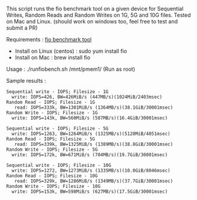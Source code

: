 This script runs the fio benchmark tool on a given device for Sequential Writes, Random Reads and Random Writes on 1G, 5G and 10G files. Tested on Mac and Linux. (should work on windows too, feel free to test and submit a PR)

Requirements :
  [fio benchmark tool](https://fio.readthedocs.io/en/latest/fio_doc.html)
  - Install on Linux (centos) : sudo yum install fio
  - Install on Mac : brew install fio
  
Usage :
 ./runfiobench.sh /mnt/pmem1/
(Run as root)

Sample results :

```Running benchmark for /mnt/pmem1
Sequential write - IOPS; Filesize - 1G
  write: IOPS=426, BW=426MiB/s (447MB/s)(1024MiB/2403msec)
Random Read - IOPS; Filesize - 1G
   read: IOPS=333k, BW=1301MiB/s (1364MB/s)(38.1GiB/30001msec)
Random Write - IOPS; Filesize - 1G
  write: IOPS=143k, BW=560MiB/s (587MB/s)(16.4GiB/30001msec)

Sequential write - IOPS; Filesize - 5G
  write: IOPS=1263, BW=1264MiB/s (1325MB/s)(5120MiB/4051msec)
Random Read - IOPS; Filesize - 5G
   read: IOPS=339k, BW=1325MiB/s (1389MB/s)(38.8GiB/30001msec)
Random Write - IOPS; Filesize - 5G
  write: IOPS=172k, BW=671MiB/s (704MB/s)(19.7GiB/30001msec)

Sequential write - IOPS; Filesize - 10G
  write: IOPS=1272, BW=1273MiB/s (1335MB/s)(10.0GiB/8046msec)
Random Read - IOPS; Filesize - 10G
   read: IOPS=329k, BW=1286MiB/s (1349MB/s)(37.7GiB/30001msec)
Random Write - IOPS; Filesize - 10G
  write: IOPS=153k, BW=598MiB/s (627MB/s)(17.5GiB/30001msec)
```
